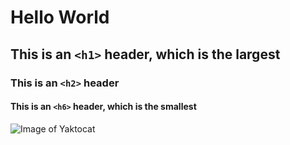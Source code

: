 # Hello World
## This is an `<h1>` header, which is the largest

### This is an `<h2>` header
#### This is an `<h6>` header, which is the smallest

![Image of Yaktocat](https://octodex.github.com/images/yaktocat.png)
